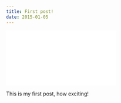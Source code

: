 ```yaml
---
title: First post!
date: 2015-01-05
---
```

![Test Image](survival.md)


This is my first post, how exciting!